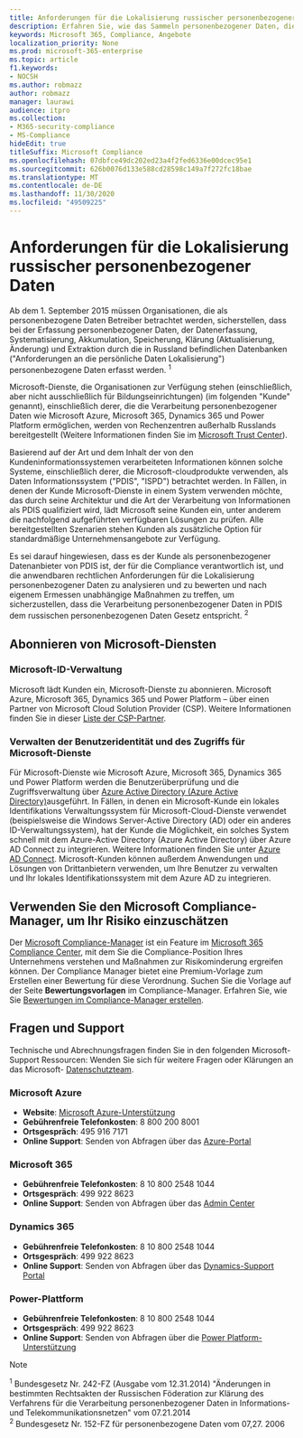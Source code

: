 ```yaml
---
title: Anforderungen für die Lokalisierung russischer personenbezogener Daten
description: Erfahren Sie, wie das Sammeln personenbezogener Daten, die Erfassung, Systematisierung, Speicherung, Speicherung, Klärung und Extraktion von personenbezogenen Daten in Microsoft-Diensten und-Datenbanken in Russland ausgeführt wird.
keywords: Microsoft 365, Compliance, Angebote
localization_priority: None
ms.prod: microsoft-365-enterprise
ms.topic: article
f1.keywords:
- NOCSH
ms.author: robmazz
author: robmazz
manager: laurawi
audience: itpro
ms.collection:
- M365-security-compliance
- MS-Compliance
hideEdit: true
titleSuffix: Microsoft Compliance
ms.openlocfilehash: 07dbfce49dc202ed23a4f2fed6336e00dcec95e1
ms.sourcegitcommit: 626b0076d133e588cd28598c149a7f272fc18bae
ms.translationtype: MT
ms.contentlocale: de-DE
ms.lasthandoff: 11/30/2020
ms.locfileid: "49509225"
---
```

# <a name="russian-personal-data-localization-requirements"></a>Anforderungen für die Lokalisierung russischer personenbezogener Daten

Ab dem 1. September 2015 müssen Organisationen, die als personenbezogene Daten Betreiber betrachtet werden, sicherstellen, dass bei der Erfassung personenbezogener Daten, der Datenerfassung, Systematisierung, Akkumulation, Speicherung, Klärung (Aktualisierung, Änderung) und Extraktion durch die in Russland befindlichen Datenbanken ("Anforderungen an die persönliche Daten Lokalisierung") personenbezogene Daten erfasst werden. <sup>1</sup>

Microsoft-Dienste, die Organisationen zur Verfügung stehen (einschließlich, aber nicht ausschließlich für Bildungseinrichtungen) (im folgenden "Kunde" genannt), einschließlich derer, die die Verarbeitung personenbezogener Daten wie Microsoft Azure, Microsoft 365, Dynamics 365 und Power Platform ermöglichen, werden von Rechenzentren außerhalb Russlands bereitgestellt (Weitere Informationen finden Sie im [Microsoft Trust Center](https://www.microsoft.com/trust-center)).

Basierend auf der Art und dem Inhalt der von den Kundeninformationssystemen verarbeiteten Informationen können solche Systeme, einschließlich derer, die Microsoft-cloudprodukte verwenden, als Daten Informationssystem ("PDIS", "ISPD") betrachtet werden. In Fällen, in denen der Kunde Microsoft-Dienste in einem System verwenden möchte, das durch seine Architektur und die Art der Verarbeitung von Informationen als PDIS qualifiziert wird, lädt Microsoft seine Kunden ein, unter anderem die nachfolgend aufgeführten verfügbaren Lösungen zu prüfen. Alle bereitgestellten Szenarien stehen Kunden als zusätzliche Option für standardmäßige Unternehmensangebote zur Verfügung.

Es sei darauf hingewiesen, dass es der Kunde als personenbezogener Datenanbieter von PDIS ist, der für die Compliance verantwortlich ist, und die anwendbaren rechtlichen Anforderungen für die Lokalisierung personenbezogener Daten zu analysieren und zu bewerten und nach eigenem Ermessen unabhängige Maßnahmen zu treffen, um sicherzustellen, dass die Verarbeitung personenbezogener Daten in PDIS dem russischen personenbezogenen Daten Gesetz entspricht. <sup>2</sup>

## <a name="subscribing-to-microsoft-services"></a>Abonnieren von Microsoft-Diensten

### <a name="microsoft-id-management"></a>Microsoft-ID-Verwaltung

Microsoft lädt Kunden ein, Microsoft-Dienste zu abonnieren. Microsoft Azure, Microsoft 365, Dynamics 365 und Power Platform – über einen Partner von Microsoft Cloud Solution Provider (CSP). Weitere Informationen finden Sie in dieser [Liste der CSP-Partner](https://pinpoint.microsoft.com/search?type=services&campaign=691).

### <a name="managing-user-identity-and-access-for-microsoft-services"></a>Verwalten der Benutzeridentität und des Zugriffs für Microsoft-Dienste

Für Microsoft-Dienste wie Microsoft Azure, Microsoft 365, Dynamics 365 und Power Platform werden die Benutzerüberprüfung und die Zugriffsverwaltung über [Azure Active Directory (Azure Active Directory)](https://azure.microsoft.com/services/active-directory/)ausgeführt. In Fällen, in denen ein Microsoft-Kunde ein lokales Identifikations Verwaltungssystem für Microsoft-Cloud-Dienste verwendet (beispielsweise die Windows Server-Active Directory (AD) oder ein anderes ID-Verwaltungssystem), hat der Kunde die Möglichkeit, ein solches System schnell mit dem Azure-Active Directory (Azure Active Directory) über Azure AD Connect zu integrieren. Weitere Informationen finden Sie unter [Azure AD Connect](https://docs.microsoft.com/azure/active-directory/cloud-provisioning/). Microsoft-Kunden können außerdem Anwendungen und Lösungen von Drittanbietern verwenden, um Ihre Benutzer zu verwalten und Ihr lokales Identifikationssystem mit dem Azure AD zu integrieren.

## <a name="use-microsoft-compliance-manager-to-assess-your-risk"></a>Verwenden Sie den Microsoft Compliance-Manager, um Ihr Risiko einzuschätzen

Der [Microsoft Compliance-Manager](https://docs.microsoft.com/microsoft-365/compliance/compliance-manager) ist ein Feature im [Microsoft 365 Compliance Center](https://docs.microsoft.com/microsoft-365/compliance/microsoft-365-compliance-center), mit dem Sie die Compliance-Position Ihres Unternehmens verstehen und Maßnahmen zur Risikominderung ergreifen können. Der Compliance Manager bietet eine Premium-Vorlage zum Erstellen einer Bewertung für diese Verordnung. Suchen Sie die Vorlage auf der Seite **Bewertungsvorlagen** im Compliance-Manager. Erfahren Sie, wie Sie [Bewertungen im Compliance-Manager erstellen](https://docs.microsoft.com/microsoft-365/compliance/compliance-manager-assessments).

## <a name="questions-and-support"></a>Fragen und Support

Technische und Abrechnungsfragen finden Sie in den folgenden Microsoft-Support Ressourcen: Wenden Sie sich für weitere Fragen oder Klärungen an das Microsoft- [Datenschutzteam](https://support.microsoft.com/gp/privacy-page).

### <a name="microsoft-azure"></a>Microsoft Azure

- **Website**: [Microsoft Azure-Unterstützung](https://aka.ms/GetAzureSupport)
- **Gebührenfreie Telefonkosten**: 8 800 200 8001
- **Ortsgespräch**: 495 916 7171
- **Online Support**: Senden von Abfragen über das [Azure-Portal](https://portal.azure.com)

### <a name="microsoft-365"></a>Microsoft 365

- **Gebührenfreie Telefonkosten**: 8 10 800 2548 1044
- **Ortsgespräch**: 499 922 8623
- **Online Support**: Senden von Abfragen über das [Admin Center](https://portal.office.com/)

### <a name="dynamics-365"></a>Dynamics 365

- **Gebührenfreie Telefonkosten**: 8 10 800 2548 1044
- **Ortsgespräch**: 499 922 8623
- **Online Support**: Senden von Abfragen über das [Dynamics-Support Portal](https://dynamics.microsoft.com/support/)

### <a name="power-platform"></a>Power-Plattform

- **Gebührenfreie Telefonkosten**: 8 10 800 2548 1044
- **Ortsgespräch**: 499 922 8623
- **Online Support**: Senden von Abfragen über die [Power Platform-Unterstützung](https://docs.microsoft.com/power-platform/admin/get-help-support)

> [!NOTE]
> <sup>1</sup> Bundesgesetz Nr. 242-FZ (Ausgabe vom 12.31.2014) "Änderungen in bestimmten Rechtsakten der Russischen Föderation zur Klärung des Verfahrens für die Verarbeitung personenbezogener Daten in Informations-und Telekommunikationsnetzen" vom 07.21.2014 <br>
> <sup>2</sup> Bundesgesetz Nr. 152-FZ für personenbezogene Daten vom 07,27. 2006<br>

